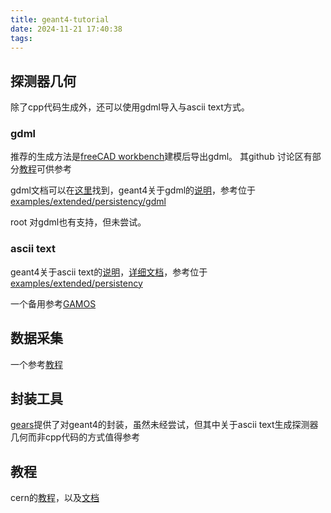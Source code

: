 ```yaml
---
title: geant4-tutorial
date: 2024-11-21 17:40:38
tags:
---
```


## 探测器几何

除了cpp代码生成外，还可以使用gdml导入与ascii text方式。

### gdml

推荐的生成方法是[freeCAD workbench](https://github.com/KeithSloan/GDML)建模后导出gdml。
其github 讨论区有部分[教程](https://github.com/KeithSloan/GDML/discussions/149#js-repo-pjax-container)可供参考

gdml文档可以在[这里](https://gdml.web.cern.ch/GDML/)找到，geant4关于gdml的[说明](https://geant4-userdoc.web.cern.ch/UsersGuides/ForApplicationDeveloper/html/Detector/Geometry/geomXML.html)，参考位于[examples/extended/persistency/gdml](https://geant4-userdoc.web.cern.ch/Doxygen/examples_doc/html/Examples_gdml.html)

root 对gdml也有支持，但未尝试。

### ascii text

geant4关于ascii text的[说明](https://geant4-userdoc.web.cern.ch/UsersGuides/ForApplicationDeveloper/html/Detector/Geometry/geomASCII.html)，[详细文档](https://geant4.web.cern.ch/collaboration/working_groups/persistency/docs/textgeom.pdf)，参考位于[examples/extended/persistency](https://geant4-userdoc.web.cern.ch/Doxygen/examples_doc/html/Examples_persistency.html)

一个备用参考[GAMOS](https://fismed.ciemat.es/GAMOS/GAMOS_doc/GAMOS.6.0.0/Geometry/Geometry.html)

## 数据采集

一个参考[教程](https://indico.cern.ch/event/294651/sessions/55918/attachments/552022/760640/UserActions.pdf)

## 封装工具

[gears](https://physino.xyz/gears/)提供了对geant4的封装，虽然未经尝试，但其中关于ascii text生成探测器几何而非cpp代码的方式值得参考

## 教程

cern的[教程](https://indico.cern.ch/event/294651/sessions/55918/attachments/552022/)，以及[文档](https://indico.cern.ch/category/5389/)